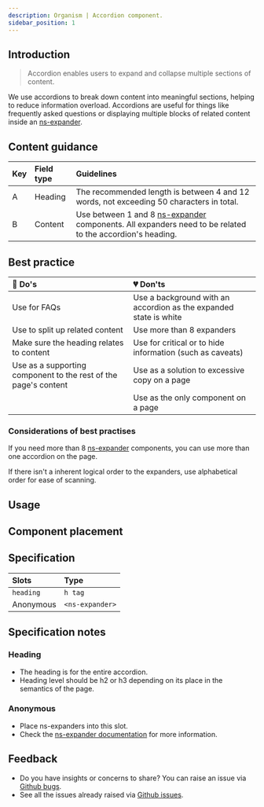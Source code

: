 ```yaml
---
description: Organism | Accordion component.
sidebar_position: 1
---
```




## Introduction

> Accordion enables users to expand and collapse multiple sections of content.

We use accordions to break down content into meaningful sections, helping to reduce information overload. Accordions are useful for things like frequently asked questions or displaying multiple blocks of related content inside an [ns-expander](components/ns-expander.md).

## Content guidance



| Key | Field type | Guidelines |
| :--- | :--- | :--- |
| A | Heading | The recommended length is between 4 and 12 words, not exceeding 50 characters in total.  |
| B | Content | Use between 1 and 8 [ns-expander](components/ns-expander.md) components. All expanders need to be related to the accordion's heading.|

## Best practice

| 💚 Do's | 💔 Don'ts |
| :---  | :---  |
| Use for FAQs | Use a background with an accordion as the expanded state is white |
| Use to split up related content | Use more than 8 expanders |
| Make sure the heading relates to content | Use for critical or to hide information (such as caveats) |
| Use as a supporting component to the rest of the page's content | Use as a solution to excessive copy on a page |
|  | Use as the only component on a page |

### Considerations of best practises

If you need more than 8 [ns-expander](components/ns-expander.md) components, you can use more than one accordion on the page.

If there isn't a inherent logical order to the expanders, use alphabetical order for ease of scanning.

## Usage



## Component placement



## Specification

| Slots | Type |
| :--- | :--- |
| `heading` | `h tag` |
| Anonymous | `<ns-expander>` |

## Specification notes

### Heading

* The heading is for the entire accordion.
* Heading level should be h2 or h3 depending on its place in the semantics of the page.

### Anonymous

* Place ns-expanders into this slot.
* Check the [ns-expander documentation](components/ns-expander.md) for more information.

## Feedback

* Do you have insights or concerns to share? You can raise an issue via [Github bugs](https://github.com/ConnectedHomes/nucleus/issues/new?assignees=&labels=Bug&template=a--bug-report.md&title=[bug]%20[ns-accordion]).
* See all the issues already raised via [Github issues](https://github.com/connectedHomes/nucleus/issues?utf8=%E2%9C%93&q=is%3Aopen+is%3Aissue+label%3ABug+[ns-accordion]).

<PageFooter></PageFooter>
